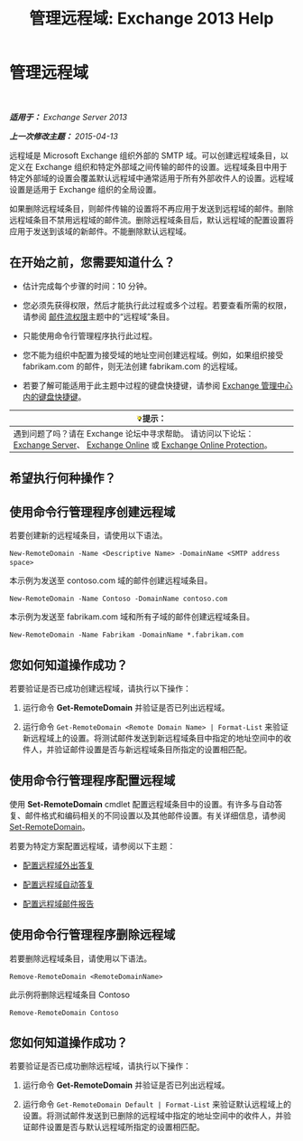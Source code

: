 ﻿---
title: '管理远程域: Exchange 2013 Help'
TOCTitle: 管理远程域
ms:assetid: 41a86907-bd9e-40d0-94d3-6deb95a0bffa
ms:mtpsurl: https://technet.microsoft.com/zh-cn/library/Aa997639(v=EXCHG.150)
ms:contentKeyID: 52061339
ms.date: 01/11/2018
mtps_version: v=EXCHG.150
f1_keywords:
- Microsoft.Exchange.Management.SnapIn.Esm.OrganizationConfiguration.NewRemoteDomainWizardForm.NewRemoteDomainWizardPage
ms.translationtype: HT
---

# 管理远程域

 

_**适用于：** Exchange Server 2013_

_**上一次修改主题：** 2015-04-13_

远程域是 Microsoft Exchange 组织外部的 SMTP 域。可以创建远程域条目，以定义在 Exchange 组织和特定外部域之间传输的邮件的设置。远程域条目中用于特定外部域的设置会覆盖默认远程域中通常适用于所有外部收件人的设置。远程域设置是适用于 Exchange 组织的全局设置。

如果删除远程域条目，则邮件传输的设置将不再应用于发送到远程域的邮件。删除远程域条目不禁用远程域的邮件流。删除远程域条目后，默认远程域的配置设置将应用于发送到该域的新邮件。不能删除默认远程域。

## 在开始之前，您需要知道什么？

  - 估计完成每个步骤的时间：10 分钟。

  - 您必须先获得权限，然后才能执行此过程或多个过程。若要查看所需的权限，请参阅 [邮件流权限](mail-flow-permissions-exchange-2013-help.md)主题中的“远程域”条目。

  - 只能使用命令行管理程序执行此过程。

  - 您不能为组织中配置为接受域的地址空间创建远程域。例如，如果组织接受 fabrikam.com 的邮件，则无法创建 fabrikam.com 的远程域。

  - 若要了解可能适用于此主题中过程的键盘快捷键，请参阅 [Exchange 管理中心内的键盘快捷键](keyboard-shortcuts-in-the-exchange-admin-center-exchange-online-protection-help.md)。

<table>
<thead>
<tr class="header">
<th><img src="images/Bb124558.tip(EXCHG.150).gif" title="提示" alt="提示" />提示：</th>
</tr>
</thead>
<tbody>
<tr class="odd">
<td>遇到问题了吗？请在 Exchange 论坛中寻求帮助。 请访问以下论坛：<a href="https://go.microsoft.com/fwlink/p/?linkid=60612">Exchange Server</a>、 <a href="https://go.microsoft.com/fwlink/p/?linkid=267542">Exchange Online</a> 或 <a href="https://go.microsoft.com/fwlink/p/?linkid=285351">Exchange Online Protection</a>。</td>
</tr>
</tbody>
</table>


## 希望执行何种操作？

## 使用命令行管理程序创建远程域

若要创建新的远程域条目，请使用以下语法。

    New-RemoteDomain -Name <Descriptive Name> -DomainName <SMTP address space>

本示例为发送至 contoso.com 域的邮件创建远程域条目。

    New-RemoteDomain -Name Contoso -DomainName contoso.com

本示例为发送至 fabrikam.com 域和所有子域的邮件创建远程域条目。

    New-RemoteDomain -Name Fabrikam -DomainName *.fabrikam.com

## 您如何知道操作成功？

若要验证是否已成功创建远程域，请执行以下操作：

1.  运行命令 **Get-RemoteDomain** 并验证是否已列出远程域。

2.  运行命令 `Get-RemoteDomain <Remote Domain Name> | Format-List` 来验证新远程域上的设置。将测试邮件发送到新远程域条目中指定的地址空间中的收件人，并验证邮件设置是否与新远程域条目所指定的设置相匹配。

## 使用命令行管理程序配置远程域

使用 **Set-RemoteDomain** cmdlet 配置远程域条目中的设置。有许多与自动答复、邮件格式和编码相关的不同设置以及其他邮件设置。有关详细信息，请参阅 [Set-RemoteDomain](https://technet.microsoft.com/zh-cn/library/aa997857\(v=exchg.150\))。

若要为特定方案配置远程域，请参阅以下主题：

  - [配置远程域外出答复](configure-remote-domain-out-of-office-replies-exchange-2013-help.md)

  - [配置远程域自动答复](configure-remote-domain-automatic-replies-exchange-2013-help.md)

  - [配置远程域邮件报告](configure-remote-domain-message-reporting-exchange-2013-help.md)

## 使用命令行管理程序删除远程域

若要删除远程域条目，请使用以下语法。

    Remove-RemoteDomain <RemoteDomainName>

此示例将删除远程域条目 Contoso

    Remove-RemoteDomain Contoso

## 您如何知道操作成功？

若要验证是否已成功删除远程域，请执行以下操作：

1.  运行命令 **Get-RemoteDomain** 并验证是否已列出远程域。

2.  运行命令 `Get-RemoteDomain Default | Format-List` 来验证默认远程域上的设置。将测试邮件发送到已删除的远程域中指定的地址空间中的收件人，并验证邮件设置是否与默认远程域所指定的设置相匹配。

